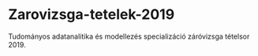 # Zarovizsga-tetelek-2019
Tudományos adatanalitika és modellezés specializáció záróvizsga tételsor 2019.
